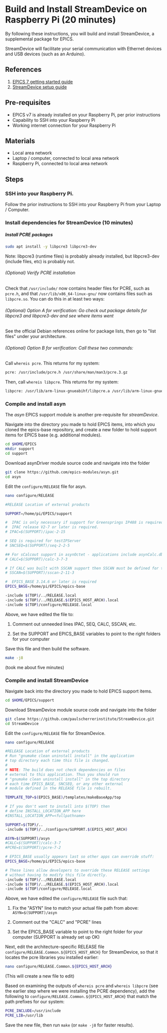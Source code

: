 # Build and Install StreamDevice on Raspberry Pi (20 minutes)
By following these instructions, you will build and install StreamDevice, a supplemental package for EPICS. 

StreamDevice will facilitate your serial communication with Ethernet devices and USB devices (such as an Arduino).

## References
1. [EPICS 7 getting started guide](https://docs.epics-controls.org/projects/how-tos/en/latest/getting-started/installation.html)
1. [StreamDevice setup guide](https://paulscherrerinstitute.github.io/StreamDevice/setup.html)

## Pre-requisites
* EPICS v7 is already installed on your Raspberry Pi, per prior instructions
* Capability to SSH into your Raspberry Pi
* Working internet connection for your Raspberry Pi

## Materials
* Local area network
* Laptop / computer, connected to local area network
* Raspberry Pi, connected to local area network

## Steps

### SSH into your Raspberry Pi.

Follow the prior instructions to SSH into your Raspberry Pi from your Laptop / Computer.

### Install dependencies for StreamDevice (10 minutes)

##### Install PCRE packages

```bash
sudo apt install -y libpcre3 libpcre3-dev
```

Note: libpcre3 (runtime files) is probably already installed, but libpcre3-dev (include files, etc) is probably not.

###### (Optional) Verify PCRE installation
Check that `/usr/include/` now contains header files for PCRE, such as `pcre.h`, and that `/usr/lib/x86_64-linux-gnu/` now contains files such as `libpcre.so`. You can do this in at least two ways:

###### (Optional) Option A for verification: Go check out package details for libpcre3 and libpcre3-dev and see where items went

See the official Debian references online for package lists, then go to "list files" under your architecture.

###### (Optional) Option B for verification: Call these two commands:

Call `whereis pcre`. This returns for my system: 

```bash
pcre: /usr/include/pcre.h /usr/share/man/man3/pcre.3.gz
```

Then, call `whereis libpcre`. This returns for my system:

```bash
libpcre: /usr/lib/arm-linux-gnueabihf/libpcre.a /usr/lib/arm-linux-gnueabihf/libpcre32.so /usr/lib/arm-linux-gnueabihf/libpcre.so /usr/lib/arm-linux-gnueabihf/libpcre32.a /usr/lib/arm-linux-gnueabihf/libpcre16.a /usr/lib/arm-linux-gnueabihf/libpcre16.so
```

### Compile and install asyn

The *asyn* EPICS support module is another pre-requisite for *streamDevice*.

Navigate into the directory you made to hold EPICS items, into which you cloned the epics-base repository, and create a new folder to hold support items for EPICS base (e.g. additional modules).

```bash
cd $HOME/EPICS
mkdir support
cd support
```

Download asynDriver module source code and navigate into the folder

```bash
git clone https://github.com/epics-modules/asyn.git
cd asyn
```
    
Edit the `configure/RELEASE` file for asyn.

```bash
nano configure/RELEASE
```

```bash
#RELEASE Location of external products

SUPPORT=/home/pi/EPICS/support

#  IPAC is only necessary if support for Greensprings IP488 is required
#  IPAC release V2-7 or later is required.
# IPAC=$(SUPPORT)/ipac-2-15

# SEQ is required for testIPServer
# SNCSEQ=$(SUPPORT)/seq-2-2-5

## For sCalcout support in asynOctet - applications include asynCalc.dbd
# CALC=$(SUPPORT)/calc-3-7-3

# If CALC was built with SSCAN support then SSCAN must be defined for testEpicsApp
# SSCAN=$(SUPPORT)/sscan-2-11-3

#  EPICS_BASE 3.14.6 or later is required
EPICS_BASE=/home/pi/EPICS/epics-base

-include $(TOP)/../RELEASE.local
-include $(TOP)/../RELEASE.$(EPICS_HOST_ARCH).local
-include $(TOP)/configure/RELEASE.local
```

Above, we have edited the file to:

1. Comment out unneeded lines IPAC, SEQ, CALC, SSCAN, etc.

2. Set the SUPPORT and EPICS_BASE variables to point to the right folders for your computer

Save this file and then build the software.

```bash
make -j8
```

(took me about five minutes)

### Compile and install StreamDevice

Navigate back into the directory you made to hold EPICS support items.

```bash
cd $HOME/EPICS/support
```

Download StreamDevice module source code and navigate into the folder

```bash
git clone https://github.com/paulscherrerinstitute/StreamDevice.git
cd StreamDevice
```

Edit the `configure/RELEASE` file for StreamDevice.

```bash
nano configure/RELEASE
```

```bash
#RELEASE Location of external products
# Run "gnumake clean uninstall install" in the application
# top directory each time this file is changed.
#
# NOTE: The build does not check dependencies on files
# external to this application. Thus you should run
# "gnumake clean uninstall install" in the top directory
# each time EPICS_BASE, SNCSEQ, or any other external
# module defined in the RELEASE file is rebuilt.

TEMPLATE_TOP=$(EPICS_BASE)/templates/makeBaseApp/top

# If you don't want to install into $(TOP) then
# define INSTALL_LOCATION_APP here
#INSTALL_LOCATION_APP=<fullpathname>

SUPPORT=$(TOP)/..
-include $(TOP)/../configure/SUPPORT.$(EPICS_HOST_ARCH)

ASYN=$(SUPPORT)/asyn
#CALC=$(SUPPORT)/calc-3-7
#PCRE=$(SUPPORT)/pcre-7-2

# EPICS_BASE usually appears last so other apps can override stuff:
EPICS_BASE=/home/pi/EPICS/epics-base

# These lines allow developers to override these RELEASE settings
# without having to modify this file directly.
-include $(TOP)/../RELEASE.local
-include $(TOP)/../RELEASE.$(EPICS_HOST_ARCH).local
-include $(TOP)/configure/RELEASE.local
```

Above, we have edited the `configure/RELEASE` file such that:

1. Fix the "ASYN" line to match your actual file path from above: `ASYN=$(SUPPORT)/asyn`

1. Comment out the "CALC" and "PCRE" lines

1. Set the EPICS_BASE variable to point to the right folder for your computer (SUPPORT is already set up OK)

Next, edit the architecture-specific RELEASE file `configure/RELEASE.Common.${EPICS_HOST_ARCH}` for StreamDevice, so that it locates the pcre libraries you installed earlier:

```bash
nano configure/RELEASE.Common.${EPICS_HOST_ARCH}
```

(This will create a new file to edit)

Based on examining the outputs of `whereis pcre` and `whereis libpcre` (see the earlier step where we were installing the PCRE dependency), add the following to `configure/RELEASE.Common.${EPICS_HOST_ARCH}` that match the path prefixes for our system:

```bash
PCRE_INCLUDE=/usr/include
PCRE_LIB=/usr/lib
```
        
Save the new file, then run `make` (or `make -j8` for faster results).
